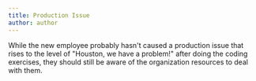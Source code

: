 ```yaml
---
title: Production Issue
author: author
---
```


While the new employee probably hasn't caused a production issue that rises to the level of "Houston, we have a problem!" after doing the coding exercises, they should still be aware of the organization resources to deal with them. 
